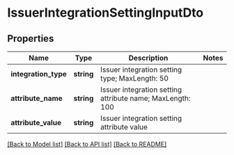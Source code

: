 # IssuerIntegrationSettingInputDto

## Properties
Name | Type | Description | Notes
------------ | ------------- | ------------- | -------------
**integration_type** | **string** | Issuer integration setting type; MaxLength: 50 | 
**attribute_name** | **string** | Issuer integration setting attribute name; MaxLength: 100 | 
**attribute_value** | **string** | Issuer integration setting attribute value | 

[[Back to Model list]](../README.md#documentation-for-models) [[Back to API list]](../README.md#documentation-for-api-endpoints) [[Back to README]](../README.md)


